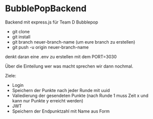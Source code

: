 # BubblePopBackend

Backend mit express.js für Team D Bubblepop


* git clone
* git install
* git branch neuer-branch-name (um eure branch zu erstellen)
* git push -u origin neuer-branch-name

denkt daran eine .env zu erstellen mit dem PORT=3030

Über die Einteilung wer was macht sprechen wir dann nochmal.

Ziele:
* Login
* Speichern der Punkte nach jeder Runde mit uuid
* Valiedierung der gesendeten Punkte (nach Runde 1 muss Zeit x und kann nur Punkte y erreicht werden)
* JWT
* Speichern der Endpunktzahl mit Name aus Form
